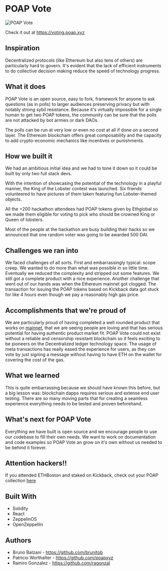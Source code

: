 # POAP Vote

![POAP Vote](https://github.com/poapxyz/poap-vote/blob/master/demo/poap-vote.gif "Demo")

Check it out at https://voting.poap.xyz

## Inspiration

Decentralized protocols (like Ethereum but also tens of others) are particularly hard to govern. It's evident that the lack of efficient instruments to do collective decision making reduce the speed of technology progress.

## What it does

POAP Vote is an open source, easy to fork, framework for anyone to ask questions (as in polls) to larger audiences preserving privacy but with notably strong sybil resistance. Because it's virtually impossible for a single human to get two POAP tokens, the community can be sure that the polls are not attacked by bot armies or dark DAOs.

The polls can be run at very low or even no cost at all if done on a second layer. The Ethereum blockchain offers great composability and the capacity to add crypto-economic mechanics like incentives or punishments.


## How we built it

We had an ambitious initial idea and we had to tone it down so it could be built by only two full stack devs.

With the intention of showcasing the potential of the technology in a playful manner, the King of the Lobster contest was launched. Six friends volunteered to have pictures of them taken featuring fun Lobster-themed objects.

All the +200 hackathon attendees had POAP tokens given by Ethglobal so we made them eligible for voting to pick who should be crowned King or Queen of lobsters.

Most of the people at the hackathon are busy building their hacks so we announced that one random voter was going to be awarded 500 DAI.


## Challenges we ran into

We faced challenges of all sorts. First and embarrassingly typical: scope creep. We wanted to do more than what was possible in so little time. Eventually we reduced the complexity and stripped out some features. We still got a complete product with a nice experience. Another challenge that went out of our hands was when the Ethereum mainnet got clogged. The transaction for issuing the POAP tokens based on Kickback data got stuck for like 4 hours even though we pay a reasonably high gas price.
 
## Accomplishments that we're proud of

We are particularly proud of having completed a well rounded product that works on [mainnet](https://etherscan.io/address/0x0635a20E091Ad352301e0e7F0039a61518e4Dc17), that we are seeing people are loving and that has serious potential for having authentic product market fit. POAP Vote could not exist without a reliable and censorship resistant blockchain so it feels exciting to be pioneers on the Decentralized ledger technology space. The usage of meta transactions has really eased the experience for users, as they can vote by just signing a message without having to have ETH on the wallet for covering the cost of the gas.

## What we learned

This is quite embarrassing because we should have known this before, but a big lesson was: blockchain dapps requires serious and extense end user testing. There are so many moving parts that for creating a seamless experience everything needs to be tested and proven beforehand.

## What's next for POAP Vote

Everything we have built is open source and we encourage people to use our codebase to fill their own needs. We want to work on documentation and code examples so POAP Vote an grow on it's own without us needed to be behind it forever.

## Attention hackers!!
If you attended ETHBoston and staked on Kickback, check out your POAP collection [here](https://app.poap.xyz)

## Built With
 - Solidity
 - React
 - ZeppelinOS
 - OpenZeppellin
 
## Authors
- Bruno Balzani - https://github.com/brunitob
- Patricio Worthalter  - https://github.com/poapxyz
- Ramiro Gonzalez - https://github.com/ragonzal
